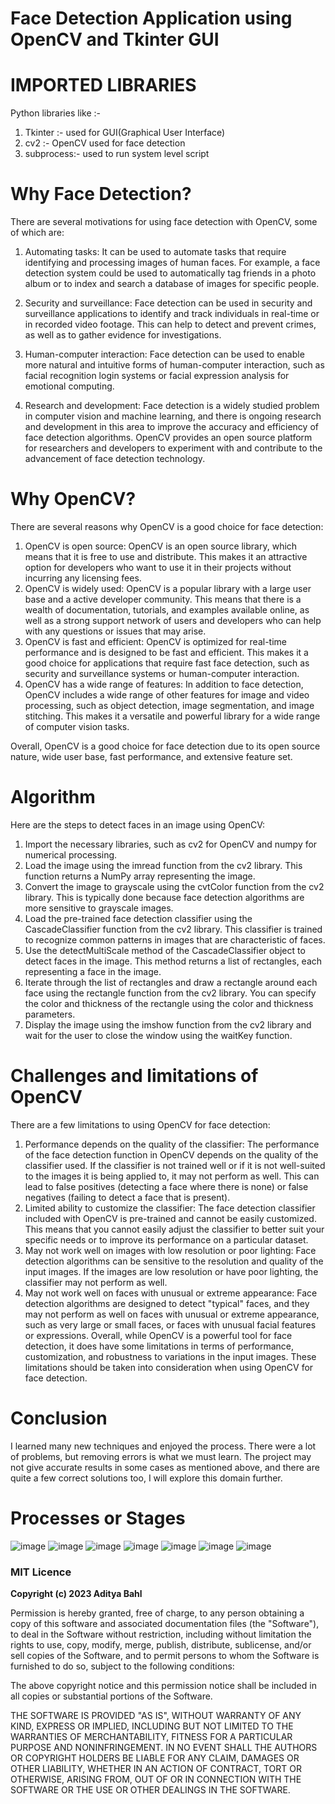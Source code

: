 # Face Detection Application using OpenCV and Tkinter GUI

# IMPORTED LIBRARIES

Python libraries like :-

1. Tkinter :- used for GUI(Graphical User Interface)
2. cv2 :- OpenCV used for face detection
3. subprocess:- used to run system level script

# Why Face Detection?

There are several motivations for using face detection with OpenCV, some of which are:

1. Automating tasks: It can be used to automate tasks that require identifying and processing images of human faces. For example, a face detection system could be used to automatically tag friends in a photo album or to index and search a database of images for specific people.

2. Security and surveillance: Face detection can be used in security and surveillance
   applications to identify and track individuals in real-time or in recorded video footage. This can help to detect and prevent crimes, as well as to gather evidence for investigations.
3. Human-computer interaction: Face detection can be used to enable more natural and intuitive forms of human-computer interaction, such as facial recognition login systems or facial expression analysis for emotional computing.
4. Research and development: Face detection is a widely studied problem in computer vision and machine learning, and there is ongoing research and development in this area to improve the accuracy and efficiency of face detection algorithms. OpenCV provides an open source platform for researchers and developers to experiment with and contribute to the advancement of face detection technology.

# Why OpenCV?

There are several reasons why OpenCV is a good choice for face detection:

1. OpenCV is open source: OpenCV is an open source library, which means that it is free to use and distribute. This makes it an attractive option for developers who want to use it in their projects without incurring any licensing fees.
2. OpenCV is widely used: OpenCV is a popular library with a large user base and a active developer community. This means that there is a wealth of documentation, tutorials, and examples available online, as well as a strong support network of users and developers who can help with any questions or issues that may arise.
3. OpenCV is fast and efficient: OpenCV is optimized for real-time performance and is designed to be fast and efficient. This makes it a good choice for applications that require fast face detection, such as security and surveillance systems or human-computer interaction.
4. OpenCV has a wide range of features: In addition to face detection, OpenCV includes a wide range of other features for image and video processing, such as object detection, image segmentation, and image stitching. This makes it a versatile and powerful library for a wide range of computer vision tasks.

Overall, OpenCV is a good choice for face detection due to its open source nature, wide user base, fast performance, and extensive feature set.

# Algorithm

Here are the steps to detect faces in an image using OpenCV:

1. Import the necessary libraries, such as cv2 for OpenCV and numpy for numerical processing.
2. Load the image using the imread function from the cv2 library. This function returns a
   NumPy array representing the image.
3. Convert the image to grayscale using the cvtColor function from the cv2 library. This is
   typically done because face detection algorithms are more sensitive to grayscale images.
4. Load the pre-trained face detection classifier using the CascadeClassifier function from the
   cv2 library. This classifier is trained to recognize common patterns in images that are
   characteristic of faces.
5. Use the detectMultiScale method of the CascadeClassifier object to detect faces in the
   image. This method returns a list of rectangles, each representing a face in the image.
6. Iterate through the list of rectangles and draw a rectangle around each face using the
   rectangle function from the cv2 library. You can specify the color and thickness of the
   rectangle using the color and thickness parameters.
7. Display the image using the imshow function from the cv2 library and wait for the user to
   close the window using the waitKey function.

# Challenges and limitations of OpenCV

There are a few limitations to using OpenCV for face detection:

1. Performance depends on the quality of the classifier: The performance of the face detection
   function in OpenCV depends on the quality of the classifier used. If the classifier is not
   trained well or if it is not well-suited to the images it is being applied to, it may not perform
   as well. This can lead to false positives (detecting a face where there is none) or false
   negatives (failing to detect a face that is present).
2. Limited ability to customize the classifier: The face detection classifier included with OpenCV
   is pre-trained and cannot be easily customized. This means that you cannot easily adjust the
   classifier to better suit your specific needs or to improve its performance on a particular
   dataset.
3. May not work well on images with low resolution or poor lighting: Face detection algorithms
   can be sensitive to the resolution and quality of the input images. If the images are low
   resolution or have poor lighting, the classifier may not perform as well.
4. May not work well on faces with unusual or extreme appearance: Face detection algorithms
   are designed to detect "typical" faces, and they may not perform as well on faces with
   unusual or extreme appearance, such as very large or small faces, or faces with unusual
   facial features or expressions.
   Overall, while OpenCV is a powerful tool for face detection, it does have some limitations in terms of
   performance, customization, and robustness to variations in the input images. These limitations
   should be taken into consideration when using OpenCV for face detection.

# Conclusion

I learned many new techniques and enjoyed the process. There were a lot of problems, but
removing errors is what we must learn. The project may not give accurate results in some cases as
mentioned above, and there are quite a few correct solutions too, I will explore this domain further.

# Processes or Stages

![image](https://github.com/AdityaBahl/Face-Detection-using-OpenCV/blob/master/Steps/1.png)
![image](https://github.com/AdityaBahl/Face-Detection-using-OpenCV/blob/master/Steps/2.png)
![image](https://github.com/AdityaBahl/Face-Detection-using-OpenCV/blob/master/Steps/3.png)
![image](https://github.com/AdityaBahl/Face-Detection-using-OpenCV/blob/master/Steps/6.png)
![image](https://github.com/AdityaBahl/Face-Detection-using-OpenCV/blob/master/Steps/4.png)
![image](https://github.com/AdityaBahl/Face-Detection-using-OpenCV/blob/master/Steps/5.png)
![image](https://github.com/AdityaBahl/Face-Detection-using-OpenCV/blob/master/Steps/7.png)

### MIT Licence

**Copyright (c) 2023 Aditya Bahl**

Permission is hereby granted, free of charge, to any person obtaining a copy of this software and associated documentation files (the "Software"), to deal in the Software without restriction, including without limitation the rights to use, copy, modify, merge, publish, distribute, sublicense, and/or sell copies of the Software, and to permit persons to whom the Software is furnished to do so, subject to the following conditions:

The above copyright notice and this permission notice shall be included in all copies or substantial portions of the Software.

THE SOFTWARE IS PROVIDED "AS IS", WITHOUT WARRANTY OF ANY KIND, EXPRESS OR IMPLIED, INCLUDING BUT NOT LIMITED TO THE WARRANTIES OF MERCHANTABILITY, FITNESS FOR A PARTICULAR PURPOSE AND NONINFRINGEMENT. IN NO EVENT SHALL THE AUTHORS OR COPYRIGHT HOLDERS BE LIABLE FOR ANY CLAIM, DAMAGES OR OTHER LIABILITY, WHETHER IN AN ACTION OF CONTRACT, TORT OR OTHERWISE, ARISING FROM, OUT OF OR IN CONNECTION WITH THE SOFTWARE OR THE USE OR OTHER DEALINGS IN THE SOFTWARE.

